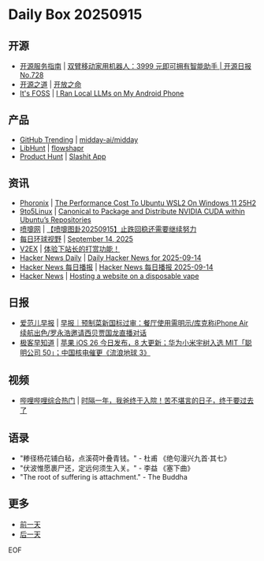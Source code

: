 # Daily Box 20250915

## 开源
- [开源服务指南](https://osguider.com/blog/) | [双臂移动家用机器人：3999 元即可拥有智能助手 | 开源日报 No.728](https://osguider.com/blog/post/daily/daily-728/)
- [开源之道](https://opensourceway.community/) | [开放之命](https://www.opensourceway.community/posts/opensource-culure/open-matters-dirk-hohndel-2025-oss-eu/)
- [It's FOSS](https://itsfoss.com/) | [I Ran Local LLMs on My Android Phone](https://itsfoss.com/android-on-device-ai/)

## 产品
- [GitHub Trending](https://github.com/trending?since=daily) | [midday-ai/midday](https://github.com/midday-ai/midday)
- [LibHunt](https://www.libhunt.com/) | [flowshapr](https://www.libhunt.com/r/flowshapr)
- [Product Hunt](https://www.producthunt.com) | [Slashit App](https://www.producthunt.com/products/slashit-app)

## 资讯
- [Phoronix](https://www.phoronix.com/) | [The Performance Cost To Ubuntu WSL2 On Windows 11 25H2](https://www.phoronix.com/review/windows-11-wsl2-2025)
- [9to5Linux](https://9to5linux.com/) | [Canonical to Package and Distribute NVIDIA CUDA within Ubuntu&#8217;s Repositories](https://9to5linux.com/canonical-to-package-and-distribute-nvidia-cuda-within-ubuntus-repositories)
- [喷嚏网](http://www.dapenti.com/blog/blog.asp?subjectid=70&name=xilei) | [【喷嚏图卦20250915】止跌回稳还需要继续努力](http://www.dapenti.com/blog/more.asp?name=xilei&id=188267)
- [每日环球视野](https://idai.ly/) | [September 14, 2025](http://m.idai.ly/se/a193iG?1757808000)
- [V2EX](https://www.v2ex.com/) | [体验下站长的打赏功能！](https://www.v2ex.com/t/1159335)
- [Hacker News Daily](https://www.daemonology.net/hn-daily/) | [Daily Hacker News for 2025-09-14](https://www.daemonology.net/hn-daily/2025-09-14.html)
- [Hacker News 每日播报](https://hacker-news.agi.li/) | [Hacker News 每日播报 2025-09-14](https://hacker-news.agi.li/post/2025-09-14)
- [Hacker News](https://news.ycombinator.com/front) | [Hosting a website on a disposable vape](https://news.ycombinator.com/item?id=45249287)

## 日报
- [爱范儿早报](https://www.ifanr.com/category/ifanrnews) | [早报｜预制菜新国标过审：餐厅使用需明示/库克称iPhone Air 续航出色/罗永浩邀请西贝贾国龙直播对话](https://www.ifanr.com/1637692)
- [极客早知道](https://www.geekpark.net/column/74) | [苹果 iOS 26 今日发布，8 大更新；华为小米宇树入选 MIT「聪明公司 50」；中国核电催更《流浪地球 3》](https://www.geekpark.net/news/353937)

## 视频
- [哔哩哔哩综合热门](https://www.bilibili.com/v/popular/all/) | [时隔一年，我爸终于入院！苦不堪言的日子，终于要过去了](https://b23.tv/BV1dvpuzfEcB)

## 语录
- "糁径杨花铺白毡，点溪荷叶叠青钱。" - 杜甫 《绝句漫兴九首·其七》
- "伏波惟愿裹尸还，定远何须生入关。" - 李益 《塞下曲》
- "The root of suffering is attachment." - The Buddha

## 更多
- [前一天](daily-box-20250914.md)
- [后一天](daily-box-20250916.md)

EOF
